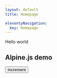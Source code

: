 ```yaml
---
layout: default
title: Homepage

eleventyNavigation:
  key: Homepage
---
```


Hello world

## Alpine.js demo

<div x-data="{ count: 0 }">
    <button x-on:click="count++">Increment</button>
    <span x-text="count"></span>
</div>
